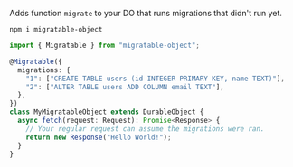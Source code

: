 Adds function `migrate` to your DO that runs migrations that didn't run yet.

```
npm i migratable-object
```

```ts
import { Migratable } from "migratable-object";

@Migratable({
  migrations: {
    "1": ["CREATE TABLE users (id INTEGER PRIMARY KEY, name TEXT)"],
    "2": ["ALTER TABLE users ADD COLUMN email TEXT"],
  },
})
class MyMigratableObject extends DurableObject {
  async fetch(request: Request): Promise<Response> {
    // Your regular request can assume the migrations were ran.
    return new Response("Hello World!");
  }
}
```
